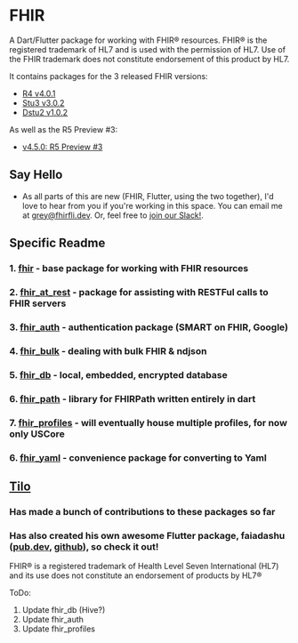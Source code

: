 # FHIR

A Dart/Flutter package for working with FHIR® resources. FHIR® is the registered trademark of HL7 and is used with the permission of HL7. Use of the FHIR trademark does not constitute endorsement of this product by HL7.

It contains packages for the 3 released FHIR versions:

- [R4 v4.0.1](https://hl7.org/fhir/R4/)
- [Stu3 v3.0.2](https://www.hl7.org/fhir/stu3/)
- [Dstu2 v1.0.2](https://www.hl7.org/fhir/DSTU2/)

As well as the R5 Preview #3:

- [v4.5.0: R5 Preview #3](https://hl7.org/fhir/2020Feb/)

## Say Hello

- As all parts of this are new (FHIR, Flutter, using the two together), I'd love to hear from you if you're working in this space.
You can email me at <grey@fhirfli.dev>. Or, feel free to [join our Slack!](https://join.slack.com/t/fhir-fli/shared_invite/zt-ofv2cycm-9yjdMj8a~zXp7nDBeB_sNQ).

## Specific Readme

### 1. [fhir](fhir/README.md) - base package for working with FHIR resources

### 2. [fhir_at_rest](fhir_at_rest/README.md) - package for assisting with RESTFul calls to FHIR servers

### 3. [fhir_auth](fhir_auth/README.md) - authentication package (SMART on FHIR, Google)

### 4. [fhir_bulk](fhir_bulk/README.md) - dealing with bulk FHIR & ndjson

### 5. [fhir_db](fhir_db/README.md) - local, embedded, encrypted database

### 6. [fhir_path](fhir_path/README.md) - library for FHIRPath written entirely in dart

### 7. [fhir_profiles](fhir_profiles/README.md) - will eventually house multiple profiles, for now only USCore

### 6. [fhir_yaml](fhir_yaml/README.md) - convenience package for converting to Yaml


## [Tilo](https://github.com/tiloc)

### Has made a bunch of contributions to these packages so far

### Has also created his own awesome Flutter package, faiadashu ([pub.dev](https://pub.dev/packages/faiadashu), [github](https://github.com/tiloc/faiadashu)), so check it out!

FHIR® is a registered trademark of Health Level Seven International (HL7) and its use does not constitute an endorsement of products by HL7®

ToDo:

1. Update fhir_db (Hive?)
2. Update fhir_auth
3. Update fhir_profiles
